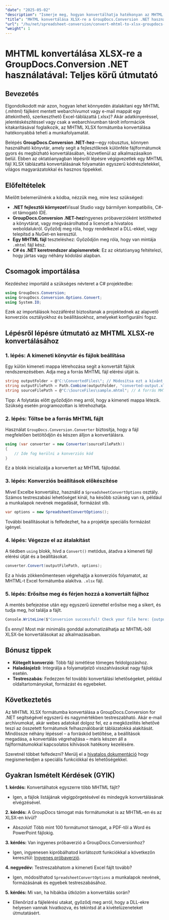 ```yaml
---
"date": "2025-05-02"
"description": "Ismerje meg, hogyan konvertálhatja hatékonyan az MHTML fájlokat Excel XLSX formátumába a GroupDocs.Conversion .NET segítségével. Kövesse ezt az átfogó útmutatót a lépésenkénti utasításokért és a bevált gyakorlatokért."
"title": "MHTML konvertálása XLSX-re a GroupDocs.Conversion .NET használatával – Teljes körű útmutató"
"url": "/hu/net/spreadsheet-conversion/convert-mhtml-to-xlsx-groupdocs-net/"
"weight": 1
---
```


# MHTML konvertálása XLSX-re a GroupDocs.Conversion .NET használatával: Teljes körű útmutató

## Bevezetés

Elgondolkodott már azon, hogyan lehet könnyedén átalakítani egy MHTML (.mhtml) fájlként mentett webarchívumot vagy e-mail mappát egy áttekinthető, szerkeszthető Excel-táblázattá (.xlsx)? Akár adatkinyeréssel, jelentéskészítéssel vagy csak a webarchívumban tárolt információk kitakarításával foglalkozik, az MHTML XLSX formátumba konvertálása hatékonyabbá teheti a munkafolyamatát.

Belépés **GroupDocs.Conversion .NET-hez**—egy robusztus, könnyen használható könyvtár, amely segít a fejlesztőknek különféle fájlformátumok gyors és megbízható konvertálásában, közvetlenül az alkalmazásaikon belül. Ebben az oktatóanyagban lépésről lépésre végigvezetlek egy MHTML fájl XLSX táblázattá konvertálásának folyamatán egyszerű kódrészletekkel, világos magyarázatokkal és hasznos tippekkel.


## Előfeltételek

Mielőtt belemerülnénk a kódba, nézzük meg, mire lesz szükséged:

- **.NET fejlesztői környezet**Visual Studio vagy bármilyen kompatibilis, C#-ot támogató IDE.
- **GroupDocs.Conversion .NET-hez**Ingyenes próbaverzióként letöltheted a könyvtárat, vagy megvásárolhatod a licencet a hivatalos weboldalukról. Győződj meg róla, hogy rendelkezel a DLL-ekkel, vagy telepítsd a NuGet-en keresztül.
- **Egy MHTML fájl** teszteléshez: Győződjön meg róla, hogy van mintája `.mhtml` fájl kész.
- **C# és .NET keretrendszer alapismeretek**: Ez az oktatóanyag feltételezi, hogy jártas vagy néhány kódolási alapban.


## Csomagok importálása

Kezdéshez importáld a szükséges névteret a C# projektedbe:

```csharp
using GroupDocs.Conversion;
using GroupDocs.Conversion.Options.Convert;
using System.IO;
```

Ezek az importálások hozzáférést biztosítanak a projektednek az alapvető konverziós osztályokhoz és beállításokhoz, amelyeket konfigurálni fogsz.


## Lépésről lépésre útmutató az MHTML XLSX-re konvertálásához

### 1. lépés: A kimeneti könyvtár és fájlok beállítása

Egy külön kimeneti mappa létrehozása segít a konvertált fájlok rendszerezésében. Adja meg a forrás MHTML fájl elérési útját is.

```csharp
string outputFolder = @"C:\ConvertedFiles\"; // Módosítsa ezt a kívánt kimeneti útvonalra
string outputFilePath = Path.Combine(outputFolder, "converted-output.xlsx");
string sourceFilePath = @"C:\SourceFiles\sample.mhtml"; // A forrás MHTML fájl elérési útja
```

Tipp: A folytatás előtt győződjön meg arról, hogy a kimeneti mappa létezik. Szükség esetén programozottan is létrehozhatja.


### 2. lépés: Töltse be a forrás MHTML fájlt

Használat `GroupDocs.Conversion.Converter` biztosítja, hogy a fájl megfelelően betöltődjön és készen álljon a konvertálásra.

```csharp
using (var converter = new Converter(sourceFilePath))
{
    // Ide fog kerülni a konverziós kód
}
```

Ez a blokk inicializálja a konvertert az MHTML fájloddal.


### 3. lépés: Konverziós beállítások előkészítése

Mivel Excelbe konvertálsz, használd a `SpreadsheetConvertOptions` osztály. Számos testreszabási lehetőséget kínál, ha később szükség van rá, például a munkalapok nevének megadását, formázást stb.

```csharp
var options = new SpreadsheetConvertOptions();
```

További beállításokat is felfedezhet, ha a projektje speciális formázást igényel.


### 4. lépés: Végezze el az átalakítást

A tiédben `using` blokk, hívd a `Convert()` metódus, átadva a kimeneti fájl elérési útját és a beállításokat.

```csharp
converter.Convert(outputFilePath, options);
```

Ez a hívás zökkenőmentesen végrehajtja a konverziós folyamatot, az MHTML-t Excel formátumba alakítva. `.xlsx` fájl.


### 5. lépés: Erősítse meg és férjen hozzá a konvertált fájlhoz

A mentés befejezése után egy egyszerű üzenettel erősítse meg a sikert, és tudja meg, hol találja a fájlt.

```csharp
Console.WriteLine($"Conversion successful! Check your file here: {outputFilePath}");
```

És ennyi! Most már minimális gonddal automatizálhatja az MHTML-ből XLSX-be konvertálásokat az alkalmazásaiban.


## Bónusz tippek

- **Kötegelt konverzió**: Több fájl ismétlése tömeges feldolgozáshoz.
- **Haladásjelző**: Integrálja a folyamatjelző visszahívásokat nagy fájlok esetén.
- **Testreszabás**: Fedezzen fel további konvertálási lehetőségeket, például oldaltartományokat, formázást és egyebeket.


## Következtetés

Az MHTML XLSX formátumba konvertálása a GroupDocs.Conversion for .NET segítségével egyszerű és nagymértékben testreszabható. Akár e-mail archívumokat, akár webes adatokat dolgoz fel, ez a megközelítés lehetővé teszi az összetett formátumok felhasználóbarát táblázatokká alakítását. Mindössze néhány lépéssel – a forráskód betöltése, a beállítások megadása, a konvertálás végrehajtása – máris készen áll a fájlformátumokkal kapcsolatos kihívások hatékony kezelésére.

Szeretnél többet felfedezni? Merülj el a [hivatalos dokumentáció](https://docs.groupdocs.com/conversion/net/) hogy megismerkedjen a speciális funkciókkal és lehetőségekkel.


## Gyakran Ismételt Kérdések (GYIK)

**1. kérdés:** Konvertálhatok egyszerre több MHTML fájlt?  

- Igen, a fájlok listájának végigpörgetésével és mindegyik konvertálásának elvégzésével.

**2. kérdés:** A GroupDocs támogat más formátumokat is az MHTML-en és az XLSX-en kívül?  

- Abszolút! Több mint 100 formátumot támogat, a PDF-től a Word és PowerPoint fájlokig.

**3. kérdés:** Van ingyenes próbaverzió a GroupDocs.Conversionhoz?  

- Igen, ingyenesen kipróbálhatod korlátozott funkciókkal a következőn keresztül: [Ingyenes próbaverzió](https://releases.groupdocs.com/conversion/net/).

**4. negyedév:** Testreszabhatom a kimeneti Excel fájlt tovább?  

- Igen, módosíthatod `SpreadsheetConvertOptions` a munkalapok nevének, formázásának és egyebek testreszabásához.

**5. kérdés:** Mi van, ha hibákba ütközöm a konvertálás során?  

- Ellenőrizd a fájlelérési utakat, győződj meg arról, hogy a DLL-ekre helyesen vannak hivatkozva, és tekintsd át a kivételüzeneteket útmutatásért.